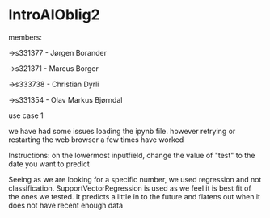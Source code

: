 # IntroAIOblig2

members: 

->s331377 - Jørgen Borander

->s321371 - Marcus Borger

->s333738 - Christian Dyrli

->s331354 - Olav Markus Bjørndal

use case 1

we have had some issues loading the ipynb file. however retrying or restarting the web browser a few times have worked

Instructions: on the lowermost inputfield, change the value of "test" to the date you want to predict

Seeing as we are looking for a specific number, we used regression and not classification.
SupportVectorRegression is used as we feel it is best fit of the ones we tested.
It predicts a little in to the future and flatens out when it does not have recent enough data

